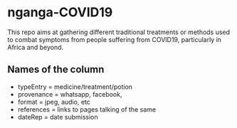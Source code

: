 # nganga-COVID19

This repo aims at gathering different traditional treatments or methods used to combat symptoms from people suffering from COVID19, particularly in Africa and beyond.

## Names of the column
  - typeEntry = medicine/treatment/potion
  - provenance = whatsapp, facebook, 
  - format = jpeg, audio, etc
  - references = links to pages talking of the same
  - dateRep = date submission

